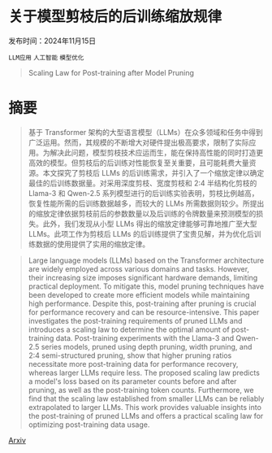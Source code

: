 # 关于模型剪枝后的后训练缩放规律

发布时间：2024年11月15日

`LLM应用` `人工智能` `模型优化`

> Scaling Law for Post-training after Model Pruning

# 摘要

> 基于 Transformer 架构的大型语言模型（LLMs）在众多领域和任务中得到广泛运用。然而，其规模的不断增大对硬件提出极高要求，限制了实际应用。为解决此问题，模型剪枝技术应运而生，能在保持高性能的同时打造更高效的模型。但剪枝后的后训练对性能恢复至关重要，且可能耗费大量资源。本文探究了剪枝后 LLMs 的后训练需求，并引入了一个缩放定律以确定最佳的后训练数据量。对采用深度剪枝、宽度剪枝和 2:4 半结构化剪枝的 Llama-3 和 Qwen-2.5 系列模型进行的后训练实验表明，剪枝比例越高，恢复性能所需的后训练数据越多，而较大的 LLMs 所需数据则较少。所提出的缩放定律依据剪枝前后的参数数量以及后训练的令牌数量来预测模型的损失。此外，我们发现从小型 LLMs 得出的缩放定律能够可靠地推广至大型 LLMs。此项工作为剪枝后 LLMs 的后训练提供了宝贵见解，并为优化后训练数据的使用提供了实用的缩放定律。

> Large language models (LLMs) based on the Transformer architecture are widely employed across various domains and tasks. However, their increasing size imposes significant hardware demands, limiting practical deployment. To mitigate this, model pruning techniques have been developed to create more efficient models while maintaining high performance. Despite this, post-training after pruning is crucial for performance recovery and can be resource-intensive. This paper investigates the post-training requirements of pruned LLMs and introduces a scaling law to determine the optimal amount of post-training data. Post-training experiments with the Llama-3 and Qwen-2.5 series models, pruned using depth pruning, width pruning, and 2:4 semi-structured pruning, show that higher pruning ratios necessitate more post-training data for performance recovery, whereas larger LLMs require less. The proposed scaling law predicts a model's loss based on its parameter counts before and after pruning, as well as the post-training token counts. Furthermore, we find that the scaling law established from smaller LLMs can be reliably extrapolated to larger LLMs. This work provides valuable insights into the post-training of pruned LLMs and offers a practical scaling law for optimizing post-training data usage.

[Arxiv](https://arxiv.org/abs/2411.10272)